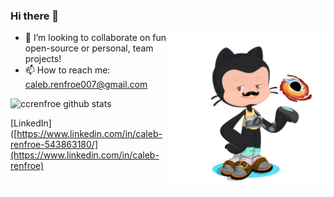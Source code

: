 <!--
**ccrenfroe/ccrenfroe** is a ✨ _special_ ✨ repository because its `README.md` (this file) appears on your GitHub profile.
-->

### Hi there 👋 

<img src='https://github.com/ccrenfroe/ccrenfroe/blob/master/octocat-1607461525497.png' alt='OctoCat' height='250' align = 'right'>

- 👯 I’m looking to collaborate on fun open-source or personal, team projects!
- 📫 How to reach me: caleb.renfroe007@gmail.com

![ccrenfroe github stats](https://github-readme-stats.vercel.app/api?username=ccrenfroe&show_icons=true&hide_border=true)

<!-- [<img src='https://cdn.jsdelivr.net/npm/simple-icons@3.0.1/icons/dev-dot-to.svg' alt='dev' height='50'>](https://dev.to/ccrenfroe) -->
[LinkedIn]([https://www.linkedin.com/in/caleb-renfroe-543863180/](https://www.linkedin.com/in/caleb-renfroe)  
